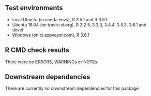 ## Test environments
* local Ubuntu (in conda envs), R 3.5.1 and R 3.6.1
* Ubuntu 16.04 (on travis-ci.org), R 3.2.5, 3.3.3, 3.4.4, 3.5.3, 3.6.1 and devel
* Windows (on ci.appveyor.com), R 3.6.1

## R CMD check results
There were no ERRORS, WARNINGs or NOTEs

## Downstream dependencies
There are currently no downstream dependencies for this package
